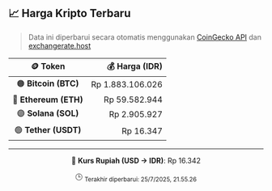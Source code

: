 

<!-- HARGA_KRIPTO -->
## 📈 Harga Kripto Terbaru

> Data ini diperbarui secara otomatis menggunakan [CoinGecko API](https://www.coingecko.com/) dan [exchangerate.host](https://exchangerate.host/)

<div align="center">

| 🪙 Token | 💰 Harga (IDR) |
|:------:|---------------:|
| 🟠 **Bitcoin (BTC)**   | Rp 1.883.106.026 |
| 🔵 **Ethereum (ETH)**  | Rp 59.582.944 |
| 🟣 **Solana (SOL)**    | Rp 2.905.927 |
| 🟢 **Tether (USDT)**   | Rp 16.347 |

---

💱 **Kurs Rupiah (USD → IDR)**: Rp 16.342

🕒 <sub>Terakhir diperbarui: 25/7/2025, 21.55.26</sub>

</div>
<!-- /HARGA_KRIPTO -->